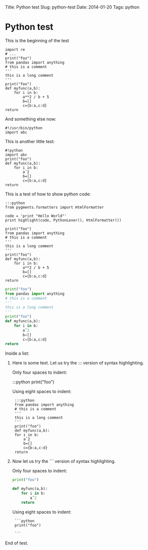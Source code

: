 Title: Python test
Slug: python-test
Date: 2014-01-20
Tags: python

# Python test
This is the beginning of the test

<!-- language: lang-python -->

    import re
    # ...
    print("foo")
    from pandas import anything
    # this is a comment
    '''
    this is a long comment
    '''
    print("foo")
    def myfunc(a,b):
        for i in b:
            a**2 / b + 5
            b=[]
            c={b:a,c:d}
    return


And something else now:

    #!/usr/bin/python
    import abc

This is another little test:

    #!python
    import abc
    print("foo")
    def myfunc(a,b):
        for i in b:
            aˆ2
            b=[]
            c={b:a,c:d}
    return


This is a test of how to show python code:

    :::python
    from pygments.formatters import HtmlFormatter

    code = 'print "Hello World"'
    print highlight(code, PythonLexer(), HtmlFormatter())

    print("foo")
    from pandas import anything
    # this is a comment
    '''
    this is a long comment
    '''
    print("foo")
    def myfunc(a,b):
        for i in b:
            a**2 / b + 5
            b=[]
            c={b:a,c:d}
    return
    
```python
print("foo")
from pandas import anything
# this is a comment
'''
this is a long comment
'''
print("foo")
def myfunc(a,b):
    for i in b:
        aˆ2
        b=[]
        c={b:a,c:d}
return
```

Inside a list:

1. Here is some text. Let us try the ::: version of syntax highlighting.

    Only four spaces to indent:

    :::python
    print("foo")

    Using eight spaces to indent:
    
        :::python
        from pandas import anything
        # this is a comment
        '''
        this is a long comment
        '''
        print("foo")
        def myfunc(a,b):
        for i in b:
            aˆ2
            b=[]
            c={b:a,c:d}
        return

2. Now let us try the ``` version of syntax highlighting.

    Only four spaces to indent:

    ```python
    print("foo")

    def myfunc(a,b):
        for i in b:
            aˆ2
        return

    ```

    Using eight spaces to indent:

        ```python
        print("foo")
        
        ```
    
End of test.
